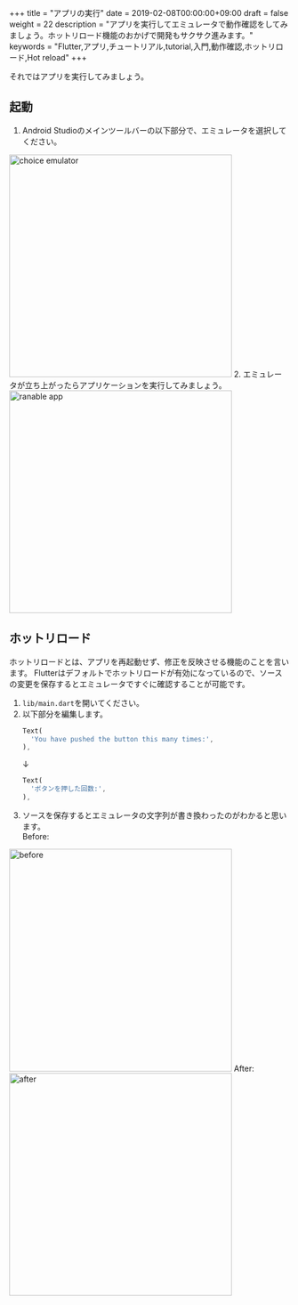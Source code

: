 +++
title = "アプリの実行"
date = 2019-02-08T00:00:00+09:00
draft = false
weight = 22
description = "アプリを実行してエミュレータで動作確認をしてみましょう。ホットリロード機能のおかげで開発もサクサク進みます。"
keywords = "Flutter,アプリ,チュートリアル,tutorial,入門,動作確認,ホットリロード,Hot reload"
+++

それではアプリを実行してみましょう。

## 起動

1. Android Studioのメインツールバーの以下部分で、エミュレータを選択してください。
<img src="http://flutter.ctrnost.com/images/tutorial/02/01_emulator.png" width="400px" alt="choice emulator">
2. エミュレータが立ち上がったらアプリケーションを実行してみましょう。
<img src="http://flutter.ctrnost.com/images/tutorial/02/02_app_build.png" width="400px" alt="ranable app">

## ホットリロード

ホットリロードとは、アプリを再起動せず、修正を反映させる機能のことを言います。
Flutterはデフォルトでホットリロードが有効になっているので、ソースの変更を保存するとエミュレータですぐに確認することが可能です。

1. ```lib/main.dart```を開いてください。
2. 以下部分を編集します。
    ```dart
    Text(
      'You have pushed the button this many times:',
    ),
    ```
    ↓
    ```dart
    Text(
      'ボタンを押した回数:',
    ),
    ```
3. ソースを保存するとエミュレータの文字列が書き換わったのがわかると思います。   
Before:   
<img src="http://flutter.ctrnost.com/images/tutorial/02/03_before.png" width="400px" alt="before">   
After:  
<img src="http://flutter.ctrnost.com/images/tutorial/02/04_after.png" width="400px" alt="after">
